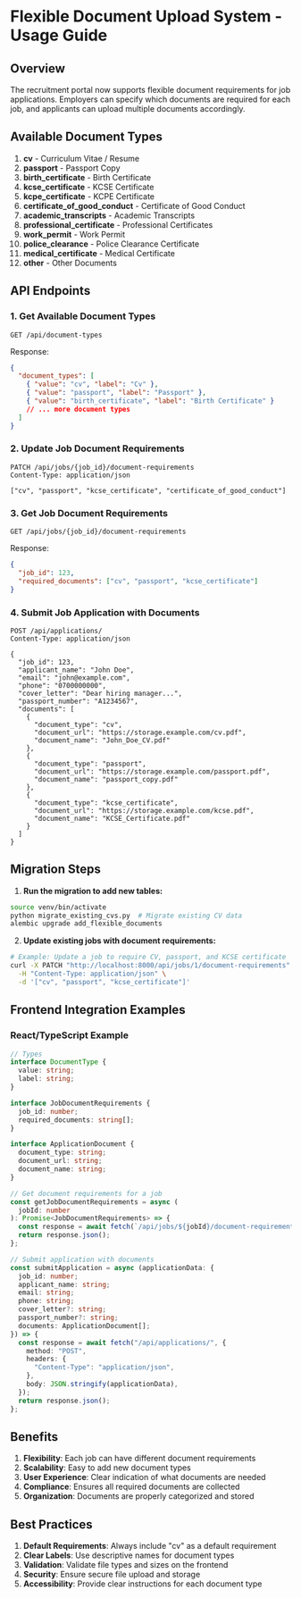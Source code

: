 # Flexible Document Upload System - Usage Guide

## Overview

The recruitment portal now supports flexible document requirements for job applications. Employers can specify which documents are required for each job, and applicants can upload multiple documents accordingly.

## Available Document Types

1. **cv** - Curriculum Vitae / Resume
2. **passport** - Passport Copy
3. **birth_certificate** - Birth Certificate
4. **kcse_certificate** - KCSE Certificate
5. **kcpe_certificate** - KCPE Certificate
6. **certificate_of_good_conduct** - Certificate of Good Conduct
7. **academic_transcripts** - Academic Transcripts
8. **professional_certificate** - Professional Certificates
9. **work_permit** - Work Permit
10. **police_clearance** - Police Clearance Certificate
11. **medical_certificate** - Medical Certificate
12. **other** - Other Documents

## API Endpoints

### 1. Get Available Document Types

```http
GET /api/document-types
```

Response:

```json
{
  "document_types": [
    { "value": "cv", "label": "Cv" },
    { "value": "passport", "label": "Passport" },
    { "value": "birth_certificate", "label": "Birth Certificate" }
    // ... more document types
  ]
}
```

### 2. Update Job Document Requirements

```http
PATCH /api/jobs/{job_id}/document-requirements
Content-Type: application/json

["cv", "passport", "kcse_certificate", "certificate_of_good_conduct"]
```

### 3. Get Job Document Requirements

```http
GET /api/jobs/{job_id}/document-requirements
```

Response:

```json
{
  "job_id": 123,
  "required_documents": ["cv", "passport", "kcse_certificate"]
}
```

### 4. Submit Job Application with Documents

```http
POST /api/applications/
Content-Type: application/json

{
  "job_id": 123,
  "applicant_name": "John Doe",
  "email": "john@example.com",
  "phone": "0700000000",
  "cover_letter": "Dear hiring manager...",
  "passport_number": "A1234567",
  "documents": [
    {
      "document_type": "cv",
      "document_url": "https://storage.example.com/cv.pdf",
      "document_name": "John_Doe_CV.pdf"
    },
    {
      "document_type": "passport",
      "document_url": "https://storage.example.com/passport.pdf",
      "document_name": "passport_copy.pdf"
    },
    {
      "document_type": "kcse_certificate",
      "document_url": "https://storage.example.com/kcse.pdf",
      "document_name": "KCSE_Certificate.pdf"
    }
  ]
}
```

## Migration Steps

1. **Run the migration to add new tables:**

```bash
source venv/bin/activate
python migrate_existing_cvs.py  # Migrate existing CV data
alembic upgrade add_flexible_documents
```

2. **Update existing jobs with document requirements:**

```bash
# Example: Update a job to require CV, passport, and KCSE certificate
curl -X PATCH "http://localhost:8000/api/jobs/1/document-requirements" \
  -H "Content-Type: application/json" \
  -d '["cv", "passport", "kcse_certificate"]'
```

## Frontend Integration Examples

### React/TypeScript Example

```typescript
// Types
interface DocumentType {
  value: string;
  label: string;
}

interface JobDocumentRequirements {
  job_id: number;
  required_documents: string[];
}

interface ApplicationDocument {
  document_type: string;
  document_url: string;
  document_name: string;
}

// Get document requirements for a job
const getJobDocumentRequirements = async (
  jobId: number
): Promise<JobDocumentRequirements> => {
  const response = await fetch(`/api/jobs/${jobId}/document-requirements`);
  return response.json();
};

// Submit application with documents
const submitApplication = async (applicationData: {
  job_id: number;
  applicant_name: string;
  email: string;
  phone: string;
  cover_letter?: string;
  passport_number?: string;
  documents: ApplicationDocument[];
}) => {
  const response = await fetch("/api/applications/", {
    method: "POST",
    headers: {
      "Content-Type": "application/json",
    },
    body: JSON.stringify(applicationData),
  });
  return response.json();
};
```

## Benefits

1. **Flexibility**: Each job can have different document requirements
2. **Scalability**: Easy to add new document types
3. **User Experience**: Clear indication of what documents are needed
4. **Compliance**: Ensures all required documents are collected
5. **Organization**: Documents are properly categorized and stored

## Best Practices

1. **Default Requirements**: Always include "cv" as a default requirement
2. **Clear Labels**: Use descriptive names for document types
3. **Validation**: Validate file types and sizes on the frontend
4. **Security**: Ensure secure file upload and storage
5. **Accessibility**: Provide clear instructions for each document type

